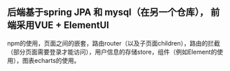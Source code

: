## 后端基于spring JPA 和 mysql（在另一个仓库）， 前端采用VUE + ElementUI

npm的使用，页面之间的嵌套，路由router（以及子页面children），路由的拦截（部分页面需要登录才能访问），用户信息的存储store，组件（例如Element的使用），图表echarts的使用。
